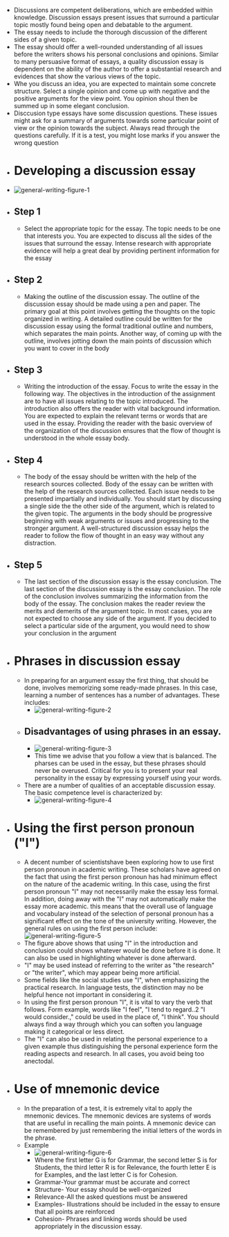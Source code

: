   * Discussions are competent deliberations, which are embedded within knowledge. Discussion essays present issues that surround a particular topic mostly found being open and debatable to the argument.
  * The essay needs to include the thorough discussion of the different sides of a given topic.
  * The essay should offer a well-rounded understanding of all issues before the writers shows his personal conclusions and opinions. Similar to many persuasive format of essays, a quality discussion essay is dependent on the ability of the author to offer a substantial research and evidences that show the various views of the topic.
  * Whe you discuss an idea, you are expected to maintain some concrete structure. Select a single opinion and come up with negative and the positive arguments for the view point. You opinion shoul then be summed up in some elegant conclusion.
  * Disccusion type essays have some discussion questions. These issues might ask for a summary of arguments towards some particular point of view or the opinion towards the subject. Always read through the questions carefully. If it is a test, you might lose marks if you answer the wrong question
  * # Developing a discussion essay
  * ![general-writing-figure-1](https://academic-paper.co.uk/data/frontend/uploads/content/general-writing-figure-1.jpg)
  * ## Step 1
    * Select the appropriate topic for the essay. The topic needs to be one that interests you. You are expected to discuss all the sides of the issues that surround the essay. Intense research with appropriate evidence will help a great deal by providing pertinent information for the essay
  * ## Step 2
    * Making the outline of the discussion essay. The outline of the discussion essay should be made using a pen and paper. The primary goal at this point involves getting the thoughts on the topic organized in writing. A detailed outline could be written for the discussion essay using the formal traditional outline and numbers, which separates the main points. Another way, of coming up with the outline, involves jotting down the main points of discussion which you want to cover in the body
  * ## Step 3
    * Writing the introduction of the essay. Focus to write the essay in the following way. The objectives in the introduction of the assignment are to have all issues relating to the topic introduced. The introduction also offers the reader with vital background information. You are expected to explain the relevant terms or words that are used in the essay. Providing the reader with the basic overview of the organization of the discussion ensures that the flow of thought is understood in the whole essay body.
  * ## Step 4
    * The body of the essay should be written with the help of the research sources collected. Body of the essay can be written with the help of the research sources collected. Each issue needs to be presented impartially and individually. You should start by discussing a single side the the other side of the argument, which is related to the given topic. The arguments in the body should be progressive beginning with weak arguments or issues and progressing to the stronger argument. A well-structured discussion essay helps the reader to follow the flow of thought in an easy way without any distraction.
  * ## Step 5
    * The last section of the discussion essay is the essay conclusion. The last section of the discussion essay is the essay conclusion. The role of the conclusion involves summarizing the information from the body of the essay. The conclusion makes the reader review the merits and demerits of the argument topic. In most cases, you are not expected to choose any side of the argument. If you decided to select a particular side of the argument, you would need to show your conclusion in the argument
  * # Phrases in discussion essay
    * In preparing for an argument essay the first thing, that should be done, involves memorizing some ready-made phrases. In this case, learning a number of sentences has a number of advantages. These includes:
      * ![general-writing-figure-2](https://academic-paper.co.uk/data/frontend/uploads/content/general-writing-figure-2.jpg)
    * ## Disadvantages of using phrases in an essay.
      * ![general-writing-figure-3](https://academic-paper.co.uk/data/frontend/uploads/content/general-writing-figure-3.jpg)
      * This time we advise that you follow a view that is balanced. The pharses can be used in the essay, but these phrases should never be overused. Critical for you is to present your real personality in the essay by expressing yourself using your words.
    * There are a number of qualities of an acceptable discussion essay. The basic competence level is characterized by:
      * ![general-writing-figure-4](https://academic-paper.co.uk/data/frontend/uploads/content/general-writing-figure-4.jpg)
  * # Using the first person pronoun ("I")
    * A decent number of scientistshave been exploring how to use first person pronoun in academic writing. These scholars have agreed on the fact that using the first person pronoun has had minimum effect on the nature of the academic writing. In this case, using the first person pronoun "I" may not necessarily make the essay less formal. In addition, doing away with the "I" may not automatically make the essay more academic. this means that the overall use of language and vocabulary instead of the selection of personal pronoun has a significant effect on the tone of the university writing. However, the general rules on using the first person include:
![general-writing-figure-5](https://academic-paper.co.uk/data/frontend/uploads/content/general-writing-figure-5.jpg)
    * The figure above shows that using "I" in the introduction and conclusion could shows whatever would be done before it is done. It can also be used in highlighting whatever is done afterward.
    * "I" may be used instead of referring to the writer as "the research" or "the writer", which may appear being more artificial.
    * Some fields like the social studies use "I", when emphasizing the practical research. In language tests, the distinction may no be helpful hence not important in considering it.
    * In using the first person pronoun "I", it is vital to vary the verb that follows. Form example, words like "I feel", "I tend to regard..2 "I would consider.," could be used in the place of, "I think". You should always find a way through which you can soften you language making it categorical or less direct.
    * The "I" can also be used in relating the personal experience to a given example thus distinguishing the personal experience form the reading aspects and research. In all cases, you avoid being too anectodal.
  * # Use of mnemonic device
    * In the preparation of a test, it is extremely vital to apply the mnemonic devices. The mnemonic devices are systems of words that are useful in recalling the main points. A mnemonic device can be remembered by just remembering the initial letters of the words in the phrase.
    * Example
      * ![general-writing-figure-6](https://academic-paper.co.uk/data/frontend/uploads/content/general-writing-figure-6.jpg)
      * Where the first letter G is for Grammar, the second letter S is for Students,
 the third letter R is for Relevance, the fourth letter E is for 
Examples, and the last letter C is for Cohesion.
      * Grammar-Your grammar must be accurate and correct
      * Structure- Your essay should be well-organized
      * Relevance-All the asked questions must be answered
      * Examples- Illustrations should be included in the essay to ensure that all points are reinforced
      * Cohesion- Phrases and linking words should be used appropriately in the discussion essay.